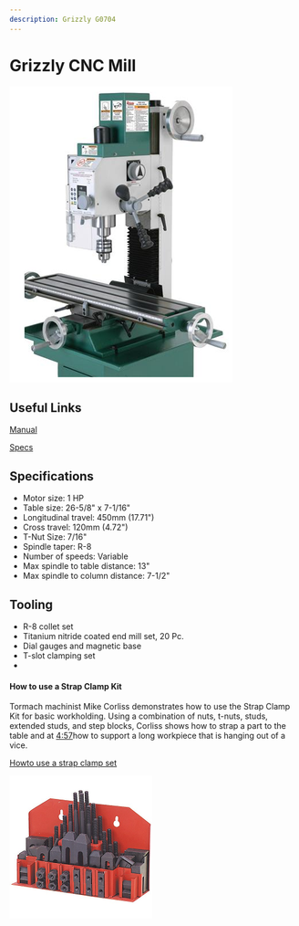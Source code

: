 ```yaml
---
description: Grizzly G0704
---
```


# Grizzly CNC Mill

![](../.gitbook/assets/image%20%28117%29.png)

## Useful Links

[Manual](https://drive.google.com/file/d/1ugijrJbTJ6xL7cI6AJdM4XCdyn13UwDp/view?usp=sharing)

[Specs](https://drive.google.com/file/d/1OgEu6Z53OMu2ozl_onwDVhtvIWdLNl2x/view?usp=sharing)

## Specifications

* Motor size: 1 HP
* Table size: 26-5/8" x 7-1/16"
* Longitudinal travel: 450mm \(17.71"\)
* Cross travel: 120mm \(4.72"\)
* T-Nut Size: 7/16"
* Spindle taper: R-8
* Number of speeds: Variable
* Max spindle to table distance: 13"
* Max spindle to column distance: 7-1/2"

## Tooling

* R-8 collet set
* Titanium nitride coated end mill set, 20 Pc.
* Dial gauges and magnetic base
* T-slot clamping set
* 
#### How to use a Strap Clamp Kit 

Tormach machinist Mike Corliss demonstrates how to use the Strap Clamp Kit for basic workholding. Using a combination of nuts, t-nuts, studs, extended studs, and step blocks, Corliss shows how to strap a part to the table and at [4:57](https://www.youtube.com/watch?v=cS_KkHOe8dc&t=297s)​ how to support a long workpiece that is hanging out of a vice.  
  
[Howto use a strap clamp set](https://www.youtube.com/watch?v=cS_KkHOe8dc)

![Combination Step Block And Clamp Set](../.gitbook/assets/image%20%28131%29.png)



